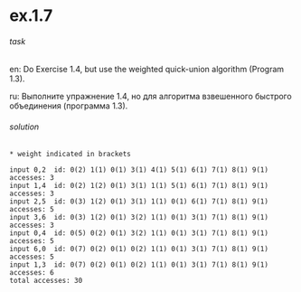 # ex.1.7

###### task

en: Do Exercise 1.4, but use the weighted quick-union algorithm (Program 1.3).

ru: Выполните упражнение 1.4, но для алгоритма взвешенного быстрого
объединения (программа 1.3).

###### solution
```
* weight indicated in brackets

input 0,2  id: 0(2) 1(1) 0(1) 3(1) 4(1) 5(1) 6(1) 7(1) 8(1) 9(1)  accesses: 3
input 1,4  id: 0(2) 1(2) 0(1) 3(1) 1(1) 5(1) 6(1) 7(1) 8(1) 9(1)  accesses: 3
input 2,5  id: 0(3) 1(2) 0(1) 3(1) 1(1) 0(1) 6(1) 7(1) 8(1) 9(1)  accesses: 5
input 3,6  id: 0(3) 1(2) 0(1) 3(2) 1(1) 0(1) 3(1) 7(1) 8(1) 9(1)  accesses: 3
input 0,4  id: 0(5) 0(2) 0(1) 3(2) 1(1) 0(1) 3(1) 7(1) 8(1) 9(1)  accesses: 5
input 6,0  id: 0(7) 0(2) 0(1) 0(2) 1(1) 0(1) 3(1) 7(1) 8(1) 9(1)  accesses: 5
input 1,3  id: 0(7) 0(2) 0(1) 0(2) 1(1) 0(1) 3(1) 7(1) 8(1) 9(1)  accesses: 6
total accesses: 30

```
